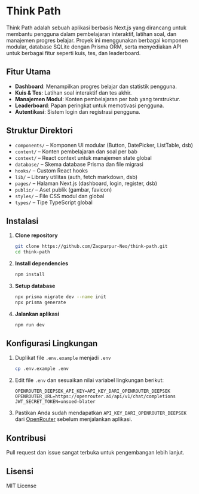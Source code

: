 # Think Path

Think Path adalah sebuah aplikasi berbasis Next.js yang dirancang untuk membantu pengguna dalam pembelajaran interaktif, latihan soal, dan manajemen progres belajar. Proyek ini menggunakan berbagai komponen modular, database SQLite dengan Prisma ORM, serta menyediakan API untuk berbagai fitur seperti kuis, tes, dan leaderboard.

## Fitur Utama
- **Dashboard**: Menampilkan progres belajar dan statistik pengguna.
- **Kuis & Tes**: Latihan soal interaktif dan tes akhir.
- **Manajemen Modul**: Konten pembelajaran per bab yang terstruktur.
- **Leaderboard**: Papan peringkat untuk memotivasi pengguna.
- **Autentikasi**: Sistem login dan registrasi pengguna.

## Struktur Direktori
- `components/` – Komponen UI modular (Button, DatePicker, ListTable, dsb)
- `content/` – Konten pembelajaran dan soal per bab
- `context/` – React context untuk manajemen state global
- `database/` – Skema database Prisma dan file migrasi
- `hooks/` – Custom React hooks
- `lib/` – Library utilitas (auth, fetch markdown, dsb)
- `pages/` – Halaman Next.js (dashboard, login, register, dsb)
- `public/` – Aset publik (gambar, favicon)
- `styles/` – File CSS modul dan global
- `types/` – Tipe TypeScript global

## Instalasi
1. **Clone repository**
    ```bash
    git clone https://github.com/Zaqpurpur-Neo/think-path.git
    cd think-path
    ```
2. **Install dependencies**
    ```bash
    npm install
    ```
3. **Setup database**
    ```bash
    npx prisma migrate dev --name init
    npx prisma generate
    ```
4. **Jalankan aplikasi**
    ```bash
    npm run dev
    ```

## Konfigurasi Lingkungan

1. Duplikat file `.env.example` menjadi `.env`
    ```bash
    cp .env.example .env
    ```

2. Edit file `.env` dan sesuaikan nilai variabel lingkungan berikut:

    ```env
    OPENROUTER_DEEPSEK_API_KEY=API_KEY_DARI_OPENROUTER_DEEPSEK
    OPENROUTER_URL=https://openrouter.ai/api/v1/chat/completions
    JWT_SECRET_TOKEN=unsoed-blater
    ```

3. Pastikan Anda sudah mendapatkan `API_KEY_DARI_OPENROUTER_DEEPSEK` dari [OpenRouter](https://openrouter.ai/) sebelum menjalankan aplikasi.

## Kontribusi
Pull request dan issue sangat terbuka untuk pengembangan lebih lanjut.

## Lisensi
MIT License